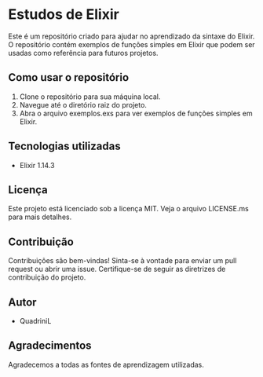 # Estudos de Elixir
Este é um repositório criado para ajudar no aprendizado da sintaxe do Elixir. 
O repositório contém exemplos de funções simples em Elixir que podem ser usadas como referência para futuros projetos.

## Como usar o repositório
 1. Clone o repositório para sua máquina local.
 2. Navegue até o diretório raiz do projeto.
 3. Abra o arquivo exemplos.exs para ver exemplos de funções simples em Elixir.

## Tecnologias utilizadas
- Elixir 1.14.3

## Licença
Este projeto está licenciado sob a licença MIT. Veja o arquivo LICENSE.ms para mais detalhes.

## Contribuição
Contribuições são bem-vindas! Sinta-se à vontade para enviar um pull request ou abrir uma issue. Certifique-se de seguir as diretrizes de contribuição do projeto.

## Autor
- QuadriniL

## Agradecimentos
Agradecemos a todas as fontes de aprendizagem utilizadas.
